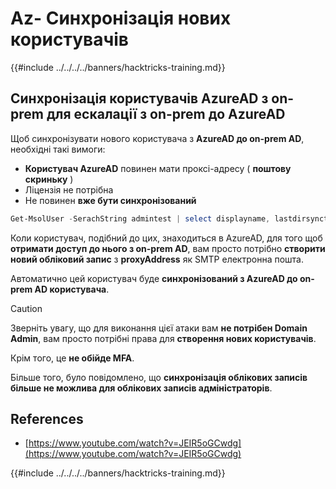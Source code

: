 # Az- Синхронізація нових користувачів

{{#include ../../../../banners/hacktricks-training.md}}

## Синхронізація користувачів AzureAD з on-prem для ескалації з on-prem до AzureAD

Щоб синхронізувати нового користувача з **AzureAD до on-prem AD**, необхідні такі вимоги:

- **Користувач AzureAD** повинен мати проксі-адресу ( **поштову скриньку** )
- Ліцензія не потрібна
- Не повинен **вже бути синхронізований**
```powershell
Get-MsolUser -SerachString admintest | select displayname, lastdirsynctime, proxyaddresses, lastpasswordchangetimestamp | fl
```
Коли користувач, подібний до цих, знаходиться в AzureAD, для того щоб **отримати доступ до нього з on-prem AD**, вам просто потрібно **створити новий обліковий запис** з **proxyAddress** як SMTP електронна пошта.

Автоматично цей користувач буде **синхронізований з AzureAD до on-prem AD користувача**.

> [!CAUTION]
> Зверніть увагу, що для виконання цієї атаки вам **не потрібен Domain Admin**, вам просто потрібні права для **створення нових користувачів**.
>
> Крім того, це **не обійде MFA**.
>
> Більше того, було повідомлено, що **синхронізація облікових записів більше не можлива для облікових записів адміністраторів**.

## References

- [https://www.youtube.com/watch?v=JEIR5oGCwdg](https://www.youtube.com/watch?v=JEIR5oGCwdg)

{{#include ../../../../banners/hacktricks-training.md}}
